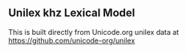 Unilex khz Lexical Model
----------------------

This is built directly from Unicode.org unilex data at
https://github.com/unicode-org/unilex
